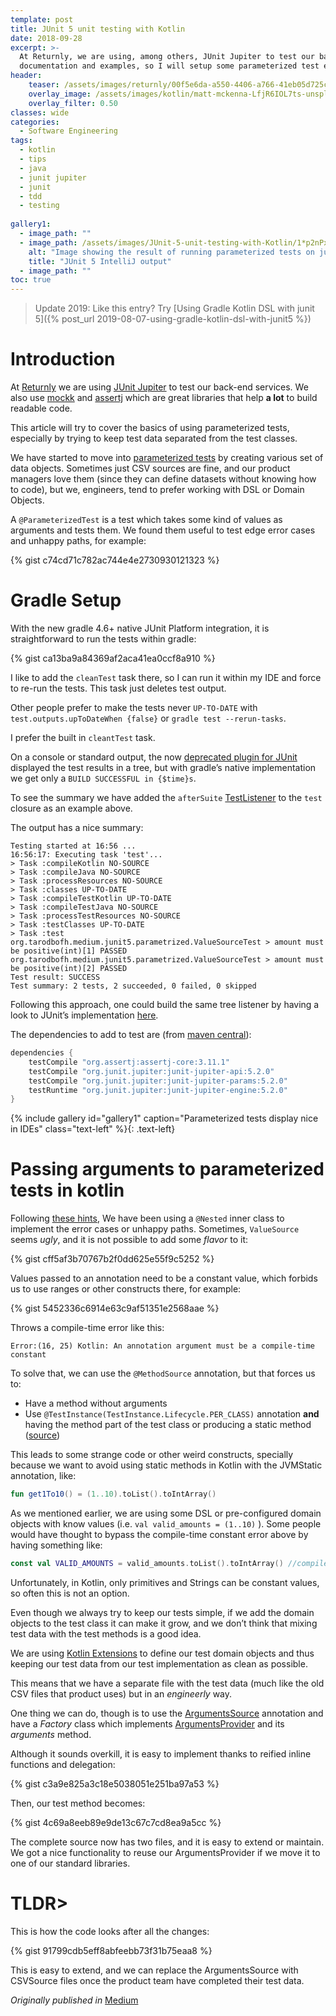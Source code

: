 ```yaml
---
template: post
title: JUnit 5 unit testing with Kotlin
date: 2018-09-28
excerpt: >-
  At Returnly, we are using, among others, JUnit Jupiter to test our back-end services. There is some lack of
  documentation and examples, so I will setup some parameterized test examples.
header:
    teaser: /assets/images/returnly/00f5e6da-a550-4406-a766-41eb05d725c3-1581012589090.png
    overlay_image: /assets/images/kotlin/matt-mckenna-LfjR6IOL7ts-unsplash-xxhdpi.jpg
    overlay_filter: 0.50
classes: wide
categories:
  - Software Engineering
tags:
  - kotlin
  - tips
  - java
  - junit jupiter
  - junit
  - tdd
  - testing
  
gallery1:
  - image_path: ""
  - image_path: /assets/images/JUnit-5-unit-testing-with-Kotlin/1*p2nPxZvpyV8sI6Ynh6V6EA.png
    alt: "Image showing the result of running parameterized tests on junit jupiter inside IntelliJ"
    title: "JUnit 5 IntelliJ output"
  - image_path: ""  
toc: true
---
```


> Update 2019: Like this entry?
> Try [Using Gradle Kotlin DSL with junit 5]({% post_url 2019-08-07-using-gradle-kotlin-dsl-with-junit5 %})

# Introduction

At [Returnly](https://returnly.com/) we are using [JUnit Jupiter](https://junit.org/junit5/docs/current/user-guide/) to 
test our back-end services.
We also use [mockk](https://mockk.io/) and [assertj](http://joel-costigliola.github.io/assertj/) which are great
libraries that help **a lot** to build readable code.

This article will try to cover the basics of using parameterized tests, especially by trying to keep test data separated
from the test classes.

We have started to move into [parameterized tests](https://junit.org/junit5/docs/current/user-guide/#writing-tests-parameterized-tests)
by creating various set of data objects.
Sometimes just CSV sources are fine, and our product managers love them (since they can define datasets without knowing
how to code), but we, engineers, tend to prefer working with DSL or Domain Objects.

A `@ParameterizedTest` is a test which takes some kind of values as arguments and tests them.
We found them useful to test edge error cases and unhappy paths, for example:

{% gist c74cd71c782ac744e4e2730930121323 %}

# Gradle Setup

With the new gradle 4.6+ native JUnit Platform integration, it is straightforward to run the tests within gradle:

{% gist ca13ba9a84369af2aca41ea0ccf8a910 %}

I like to add the `cleanTest` task there, so I can run it within my IDE and force to re-run the tests.
This task just deletes test output.

Other people prefer to make the tests never `UP-TO-DATE` with `test.outputs.upToDateWhen {false}` or `gradle test --rerun-tasks`. 

I prefer the built in `cleantTest` task.

On a console or standard output, the now [deprecated plugin for JUnit](https://junit.org/junit5/docs/current/user-guide/#running-tests-build-gradle) 
displayed the test results in a tree, but with gradle’s native implementation we get only a `BUILD SUCCESSFUL in {$time}s`.

To see the summary we have added the `afterSuite` [TestListener](https://docs.gradle.org/current/javadoc/org/gradle/api/tasks/testing/TestListener.html) 
to the `test` closure as an example above.

The output has a nice summary:

```
Testing started at 16:56 ...  
16:56:17: Executing task 'test'...
> Task :compileKotlin NO-SOURCE  
> Task :compileJava NO-SOURCE  
> Task :processResources NO-SOURCE  
> Task :classes UP-TO-DATE  
> Task :compileTestKotlin UP-TO-DATE  
> Task :compileTestJava NO-SOURCE  
> Task :processTestResources NO-SOURCE  
> Task :testClasses UP-TO-DATE  
> Task :test  
org.tarodbofh.medium.junit5.parametrized.ValueSourceTest > amount must be positive(int)[1] PASSED  
org.tarodbofh.medium.junit5.parametrized.ValueSourceTest > amount must be positive(int)[2] PASSED  
Test result: SUCCESS  
Test summary: 2 tests, 2 succeeded, 0 failed, 0 skipped
```

Following this approach, one could build the same tree listener by having a look to JUnit’s implementation [here](https://github.com/junit-team/junit5/blob/master/junit-platform-console/src/main/java/org/junit/platform/console/tasks/TreePrintingListener.java).

The dependencies to add to test are (from [maven central](https://search.maven.org/)):

```groovy
dependencies {  
    testCompile "org.assertj:assertj-core:3.11.1"  
    testCompile "org.junit.jupiter:junit-jupiter-api:5.2.0"  
    testCompile "org.junit.jupiter:junit-jupiter-params:5.2.0"  
    testRuntime "org.junit.jupiter:junit-jupiter-engine:5.2.0"  
}
```

{% include gallery id="gallery1" caption="Parameterized tests display nice in IDEs" class="text-left" %}{: .text-left}

# Passing arguments to parameterized tests in kotlin

Following [these hints](https://blog.philipphauer.de/best-practices-unit-testing-kotlin/), We have been using a 
`@Nested` inner class to implement the error cases or unhappy paths.
Sometimes, `ValueSource` seems *ugly*, and it is not possible to add some *flavor* to it:

{% gist cff5af3b70767b2f0dd625e55f9c5252 %}

Values passed to an annotation need to be a constant value, which forbids us to use ranges or other constructs there, 
for example:

{% gist 5452336c6914e63c9af51351e2568aae %}

Throws a compile-time error like this:

```
Error:(16, 25) Kotlin: An annotation argument must be a compile-time constant
```

To solve that, we can use the `@MethodSource` annotation, but that forces us to:

-   Have a method without arguments
-   Use `@TestInstance(TestInstance.Lifecycle.PER_CLASS)` annotation **and** having the method part of the test class
or producing a static method ([source](https://junit.org/junit5/docs/current/api/org/junit/jupiter/params/provider/MethodSource.html))

This leads to some strange code or other weird constructs, specially because we want to avoid using static methods in
Kotlin with the JVMStatic annotation, like:
 
```kotlin 
fun get1To10() = (1..10).toList().toIntArray()
```

As we mentioned earlier, we are using some DSL or pre-configured domain objects with know values
(i.e. `val valid_amounts = (1..10)` ).
Some people would have thought to bypass the compile-time constant error above by having something like:

```kotlin
const val VALID_AMOUNTS = valid_amounts.toList().toIntArray() //compile error
``` 

Unfortunately, in Kotlin, only primitives and Strings can be constant values, so often this is not an option.

Even though we always try to keep our tests simple, if we add the domain objects to the test class it can make it
grow, and we don’t think that mixing test data with the test methods is a good idea.

We are using [Kotlin Extensions](https://kotlinlang.org/docs/reference/extensions.html) to define our test domain
objects and thus keeping our test data from our test implementation as clean as possible.

This means that we have a separate file with the test data (much like the old CSV files that product uses) but in 
an _engineerly_ way.

One thing we can do, though is to use the [ArgumentsSource](https://junit.org/junit5/docs/current/api/org/junit/jupiter/params/provider/ArgumentsSource.html)
annotation and have a *Factory* class which implements [ArgumentsProvider](https://junit.org/junit5/docs/current/api/org/junit/jupiter/params/provider/ArgumentsProvider.html)
and its *arguments* method.

Although it sounds overkill, it is easy to implement thanks to reified inline functions and delegation:

{% gist c3a9e825a3c18e5038051e251ba97a53 %}

Then, our test method becomes:

{% gist 4c69a8eeb89e9de13c67c7cd8ea9a5cc %}

The complete source now has two files, and it is easy to extend or maintain. 
We got a nice functionality to reuse our ArgumentsProvider if we move it to one of our standard libraries.

# TLDR>

This is how the code looks after all the changes:

{% gist 91799cdb5eff8abfeebb73f31b75eaa8 %}

This is easy to extend, and we can replace the ArgumentsSource with CSVSource files once the product team have 
completed their test data.

_Originally published in_ [<i class="fab fa-fw fa-medium"></i>Medium](https://medium.com/@juan_ara/unit-testing-kotlin-with-junit-5-21bdf0d1a7c2)
